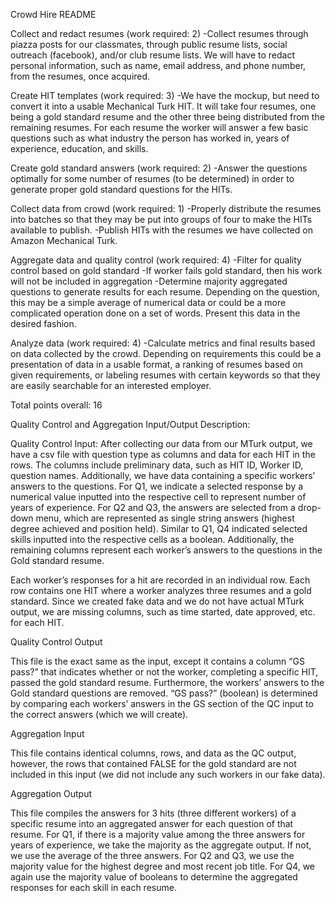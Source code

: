 Crowd Hire README

Collect and redact resumes (work required: 2)
-Collect resumes through piazza posts for our classmates, through public resume lists, social outreach (facebook), and/or club resume lists. We will have to redact personal information, such as name, email address, and phone number, from the resumes, once acquired. 

Create HIT templates (work required: 3)
-We have the mockup, but need to convert it into a usable Mechanical Turk HIT. It will take four resumes, one being a gold standard resume and the other three being distributed from the remaining resumes. For each resume the worker will answer a few basic questions such as what industry the person has worked in, years of experience, education, and skills.

Create gold standard answers (work required: 2)
-Answer the questions optimally for some number of resumes (to be determined) in order to generate proper gold standard questions for the HITs.

Collect data from crowd (work required: 1)
-Properly distribute the resumes into batches so that they may be put into groups of four to make the HITs available to publish.
-Publish HITs with the resumes we have collected on Amazon Mechanical Turk.

Aggregate data and quality control (work required: 4)
-Filter for quality control based on gold standard
	-If worker fails gold standard, then his work will not be included in aggregation
-Determine majority aggregated questions to generate results for each resume. Depending on the question, this may be a simple average of numerical data or could be a more complicated operation done on a set of words. Present this data in the desired fashion.

Analyze data (work required: 4)
-Calculate metrics and final results based on data collected by the crowd. Depending on requirements this could be a presentation of data in a usable format, a ranking of resumes based on given requirements, or labeling resumes with certain keywords so that they are easily searchable for an interested employer.

Total points overall: 16

Quality Control and Aggregation Input/Output Description:

Quality Control Input: After collecting our data from our MTurk output, we have a csv file with question type as columns and data for each HIT in the rows. The columns include preliminary data, such as HIT ID, Worker ID, question names. Additionally, we have data containing a specific workers’ answers to the questions. For Q1, we indicate a selected response by a numerical value inputted into the respective cell to represent number of years of experience. For Q2 and Q3, the answers are selected from a drop-down menu, which are represented as single string answers (highest degree achieved and position held). Similar to Q1, Q4 indicated selected skills inputted into the respective cells as a boolean. Additionally, the remaining columns represent each worker’s answers to the questions in the Gold standard resume.

Each worker’s responses for a hit are recorded in an individual row. Each row contains one HIT where a worker analyzes three resumes and a gold standard. Since we created fake data and we do not have actual MTurk output, we are missing columns, such as time started, date approved, etc. for each HIT.

Quality Control Output

This file is the exact same as the input, except it contains a column “GS pass?” that indicates whether or not the worker, completing a specific HIT, passed the gold standard resume. Furthermore, the workers’ answers to the Gold standard questions are removed. “GS pass?” (boolean) is determined by comparing each workers’ answers in the GS section of the QC input to the correct answers (which we will create).

Aggregation Input

This file contains identical columns, rows, and data as the QC output, however, the rows that contained FALSE for the gold standard are not included in this input (we did not include any such workers in our fake data). 

Aggregation Output

This file compiles the answers for 3 hits (three different workers) of a specific resume into an aggregated answer for each question of that resume. For Q1, if there is a majority value among the three answers for years of experience, we take the majority as the aggregate output. If not, we use the average of the three answers. For Q2 and Q3, we use the majority value for the highest degree and most recent job title. For Q4, we again use the majority value of booleans to determine the aggregated responses for each skill in each resume.
